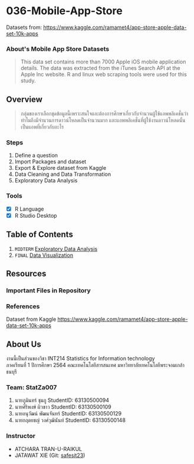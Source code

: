 # 036-Mobile-App-Store
Datasets from: https://www.kaggle.com/ramamet4/app-store-apple-data-set-10k-apps

### About's Mobile App Store Datasets
> This data set contains more than 7000 Apple iOS mobile application details. The data was extracted from the iTunes Search API at the Apple Inc website. R and linux web scraping tools were used for this study.


## Overview
> กลุ่มของเราเลือกชุดข้อมูลนี้เพราะสนใจและต้องการศึกษาเกี่ยวกับจำนวนผู้ใช้แอพพลิเคชั่นว่า ทำไมถึงมีจำนวนการดาวน์โหลดเป็นจำนวนมาก และแอพพลิเคชั่นที่ผู้ใช้งานดาวน์โหลดนั้นเป็นแอพที่เกี่ยวกับอะไร


### Steps
1. Define a question
2. Import Packages and dataset
3. Export & Explore dataset from Kaggle
4. Data Cleaning and Data Transformation
5. Exploratory Data Analysis

### Tools
- [x] R Language
- [x] R Studio Desktop

## Table of Contents
1. `MIDTERM` [Exploratory Data Analysis](./01_exploration.md)
2. `FINAL` [Data Visualization]()

## Resources

### Important Files in Repository

### References
Dataset from Kaggle https://www.kaggle.com/ramamet4/app-store-apple-data-set-10k-apps

## About Us
งานนี้เป็นส่วนของวิชา INT214 Statistics for Information technology <br/> ภาคเรียนที่ 1 ปีการศึกษา 2564 คณะเทคโนโลยีสารสนเทศ มหาวิทยาลัยเทคโนโลยีพระจอมเกล้าธนบุรี

### Team: StatZa007
1. นายภูมินทร์ ชุมภู        StudentID: 63130500094
2. นายศิริพงษ์ ผิวขาว      StudentID: 63130500109
3. นายอนุวัฒน์ พัฒนจันทร์    StudentID: 63130500129
4. นายกฤตยชญ์ วงศ์วุฒินันท์  StudentID: 63130500148

### Instructor
- ATCHARA TRAN-U-RAIKUL
- JATAWAT XIE (Git: [safesit23](https://github.com/safesit23))



